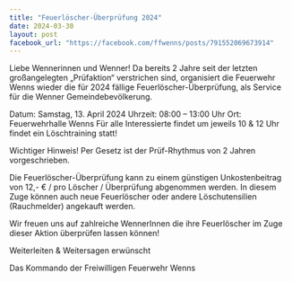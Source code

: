```yaml
---
title: "Feuerlöscher-Überprüfung 2024"
date: 2024-03-30
layout: post
facebook_url: "https://facebook.com/ffwenns/posts/791552069673914"
---
```


Liebe Wennerinnen und Wenner!
Da bereits 2 Jahre seit der letzten großangelegten „Prüfaktion“ verstrichen sind, organisiert die Feuerwehr Wenns wieder die für 2024 fällige Feuerlöscher-Überprüfung, als Service für die Wenner Gemeindebevölkerung.

Datum: Samstag, 13. April 2024
Uhrzeit: 08:00 – 13:00 Uhr
Ort: Feuerwehrhalle Wenns
Für alle Interessierte findet um jeweils 10 & 12 Uhr findet ein Löschtraining statt! 

Wichtiger Hinweis! Per Gesetz ist der Prüf-Rhythmus von 2 Jahren vorgeschrieben.

Die Feuerlöscher-Überprüfung kann zu einem günstigen Unkostenbeitrag von 12,- € / pro Löscher / Überprüfung abgenommen werden. In diesem Zuge können auch neue Feuerlöscher oder andere Löschutensilien (Rauchmelder) angekauft werden.

Wir freuen uns auf zahlreiche WennerInnen die ihre Feuerlöscher im Zuge dieser Aktion überprüfen lassen können!

Weiterleiten & Weitersagen erwünscht 

Das Kommando der Freiwilligen Feuerwehr Wenns
